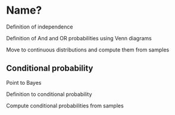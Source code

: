 
# Name?

Definition of independence 

Definition of And and OR probabilities using Venn diagrams

Move to continuous distributions and compute them from samples

## Conditional probability

Point to Bayes

Definition to conditional probability

Compute conditional probabilities from samples
